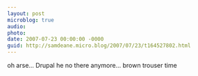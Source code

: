```yaml
---
layout: post
microblog: true
audio: 
photo: 
date: 2007-07-23 00:00:00 -0000
guid: http://samdeane.micro.blog/2007/07/23/t164527802.html
---
```

oh arse... Drupal he no there anymore... brown trouser time
